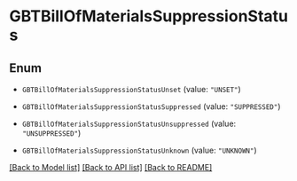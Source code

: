 # GBTBillOfMaterialsSuppressionStatus

## Enum


* `GBTBillOfMaterialsSuppressionStatusUnset` (value: `"UNSET"`)

* `GBTBillOfMaterialsSuppressionStatusSuppressed` (value: `"SUPPRESSED"`)

* `GBTBillOfMaterialsSuppressionStatusUnsuppressed` (value: `"UNSUPPRESSED"`)

* `GBTBillOfMaterialsSuppressionStatusUnknown` (value: `"UNKNOWN"`)


[[Back to Model list]](../README.md#documentation-for-models) [[Back to API list]](../README.md#documentation-for-api-endpoints) [[Back to README]](../README.md)


